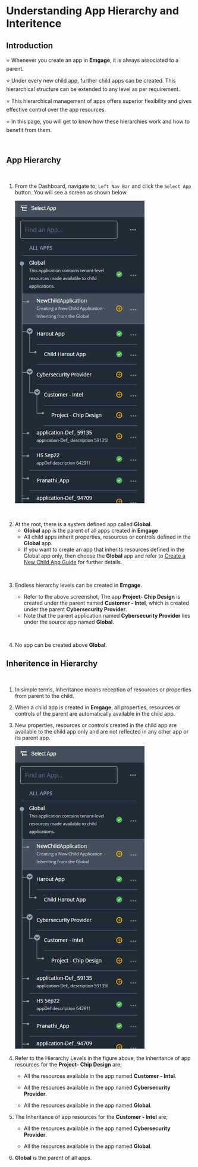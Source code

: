 # Understanding App Hierarchy and Interitence

## Introduction <a id="introduction"></a>

⭐ Whenever you create an app in **Emgage**, it is always associated to a parent. 

⭐ Under every new child app, further child apps can be created. This hierarchical structure can be extended to any level as per requirement.

⭐ This hierarchical management of apps offers superior flexibility and gives effective control over the app resources.

⭐ In this page, you will get to know how these hierarchies work and how to benefit from them.


<BR>



## App Hierarchy <a id="apphierarchy"></a>
<BR>

1. From the Dashboard, navigate to;  ``Left Nav Bar``  and click the ``Select App`` button. You will see a screen as shown below.

    ![](resources/2.5New.png)

<BR>

2. At the root, there is a system defined app called **Global**.
    - **Global** app is the parent of all apps created in **Emgage**
    - All child apps inherit properties, resources or controls defined in the **Global** app.
    - If you want to create an app that inherits resources defined in the Global app only, then choose the **Global** app and refer to [ Create a New Child App Guide](1.createnewchildapp.md) for further details.

<BR>

3. Endless hierarchy levels can be created in **Emgage**. 

    - Refer to the above screenshot, The app **Project- Chip Design** is created under the parent named **Customer - Intel**, which is created under the parent **Cybersecurity Provider**.
    - Note that the parent application named **Cybersecurity Provider** lies under the source app named **Global**.

<BR>

4. No app can be created above **Global**. <BR>


## Inheritence in Hierarchy <a id="InheritenceinHierarchy"></a>
<BR>

1. In simple terms, Inheritance means reception of resources or properties from parent to the child. 

1. When a child app is created in ****Emgage****, all properties, resources or controls of the parent are automatically available in the child app.

1. New properties, resources or controls created in the child app are available to the child app only and are not reflected in any other app or its parent app.

    ![](resources/2.5New.png)

1. Refer to the Hierarchy Levels in the figure above, the Inheritance of app resources for the **Project- Chip Design** are;
    - All the resources available in the app named **Customer - Intel**. 
    
    - All the resources available in the app named **Cybersecurity Provider**.

    - All the resources available in the app named **Global**.

1. The Inheritance of app resources for the **Customer - Intel** are;
   
    - All the resources available in the app named **Cybersecurity Provider**.

    - All the resources available in the app named **Global**.


1. **Global** is the parent of all apps.

